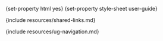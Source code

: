 {set-property html yes}
{set-property style-sheet user-guide}

  [user-guide]: user-guide.html
  
{include resources/shared-links.md}
  
<div id="header">
{include resources/ug-navigation.md}
</div>
